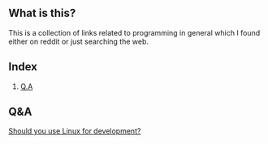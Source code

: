## What is this?

This is a collection of links related to programming in general which I found either on reddit or just searching the web.

## Index

1. [Q.A](#Q&A)

## Q&A

[Should you use Linux for development?](https://www.quora.com/Why-do-some-programmers-prefer-Linux-OS-instead-of-Windows-or-macOS)